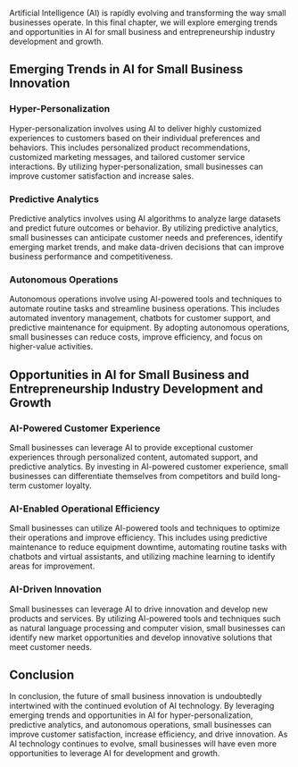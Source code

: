 

Artificial Intelligence (AI) is rapidly evolving and transforming the way small businesses operate. In this final chapter, we will explore emerging trends and opportunities in AI for small business and entrepreneurship industry development and growth.

Emerging Trends in AI for Small Business Innovation
---------------------------------------------------

### Hyper-Personalization

Hyper-personalization involves using AI to deliver highly customized experiences to customers based on their individual preferences and behaviors. This includes personalized product recommendations, customized marketing messages, and tailored customer service interactions. By utilizing hyper-personalization, small businesses can improve customer satisfaction and increase sales.

### Predictive Analytics

Predictive analytics involves using AI algorithms to analyze large datasets and predict future outcomes or behavior. By utilizing predictive analytics, small businesses can anticipate customer needs and preferences, identify emerging market trends, and make data-driven decisions that can improve business performance and competitiveness.

### Autonomous Operations

Autonomous operations involve using AI-powered tools and techniques to automate routine tasks and streamline business operations. This includes automated inventory management, chatbots for customer support, and predictive maintenance for equipment. By adopting autonomous operations, small businesses can reduce costs, improve efficiency, and focus on higher-value activities.

Opportunities in AI for Small Business and Entrepreneurship Industry Development and Growth
-------------------------------------------------------------------------------------------

### AI-Powered Customer Experience

Small businesses can leverage AI to provide exceptional customer experiences through personalized content, automated support, and predictive analytics. By investing in AI-powered customer experience, small businesses can differentiate themselves from competitors and build long-term customer loyalty.

### AI-Enabled Operational Efficiency

Small businesses can utilize AI-powered tools and techniques to optimize their operations and improve efficiency. This includes using predictive maintenance to reduce equipment downtime, automating routine tasks with chatbots and virtual assistants, and utilizing machine learning to identify areas for improvement.

### AI-Driven Innovation

Small businesses can leverage AI to drive innovation and develop new products and services. By utilizing AI-powered tools and techniques such as natural language processing and computer vision, small businesses can identify new market opportunities and develop innovative solutions that meet customer needs.

Conclusion
----------

In conclusion, the future of small business innovation is undoubtedly intertwined with the continued evolution of AI technology. By leveraging emerging trends and opportunities in AI for hyper-personalization, predictive analytics, and autonomous operations, small businesses can improve customer satisfaction, increase efficiency, and drive innovation. As AI technology continues to evolve, small businesses will have even more opportunities to leverage AI for development and growth.

